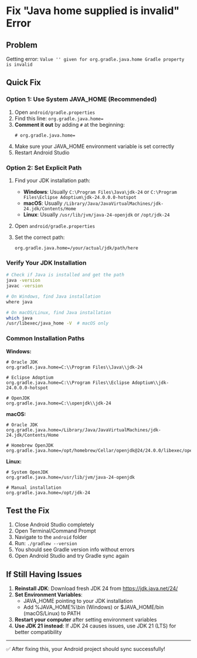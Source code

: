 # Fix "Java home supplied is invalid" Error

## Problem
Getting error: `Value '' given for org.gradle.java.home Gradle property is invalid`

## Quick Fix

### Option 1: Use System JAVA_HOME (Recommended)
1. Open `android/gradle.properties`
2. Find this line: `org.gradle.java.home=`
3. **Comment it out** by adding `#` at the beginning:
   ```properties
   # org.gradle.java.home=
   ```
4. Make sure your JAVA_HOME environment variable is set correctly
5. Restart Android Studio

### Option 2: Set Explicit Path
1. Find your JDK installation path:
   - **Windows**: Usually `C:\Program Files\Java\jdk-24` or `C:\Program Files\Eclipse Adoptium\jdk-24.0.0.0-hotspot`
   - **macOS**: Usually `/Library/Java/JavaVirtualMachines/jdk-24.jdk/Contents/Home`
   - **Linux**: Usually `/usr/lib/jvm/java-24-openjdk` or `/opt/jdk-24`

2. Open `android/gradle.properties`
3. Set the correct path:
   ```properties
   org.gradle.java.home=/your/actual/jdk/path/here
   ```

### Verify Your JDK Installation
```bash
# Check if Java is installed and get the path
java -version
javac -version

# On Windows, find Java installation
where java

# On macOS/Linux, find Java installation
which java
/usr/libexec/java_home -V  # macOS only
```

### Common Installation Paths

**Windows:**
```properties
# Oracle JDK
org.gradle.java.home=C:\\Program Files\\Java\\jdk-24

# Eclipse Adoptium
org.gradle.java.home=C:\\Program Files\\Eclipse Adoptium\\jdk-24.0.0.0-hotspot

# OpenJDK
org.gradle.java.home=C:\\openjdk\\jdk-24
```

**macOS:**
```properties
# Oracle JDK
org.gradle.java.home=/Library/Java/JavaVirtualMachines/jdk-24.jdk/Contents/Home

# Homebrew OpenJDK
org.gradle.java.home=/opt/homebrew/Cellar/openjdk@24/24.0.0/libexec/openjdk.jdk/Contents/Home
```

**Linux:**
```properties
# System OpenJDK
org.gradle.java.home=/usr/lib/jvm/java-24-openjdk

# Manual installation
org.gradle.java.home=/opt/jdk-24
```

## Test the Fix
1. Close Android Studio completely
2. Open Terminal/Command Prompt
3. Navigate to the `android` folder
4. Run: `./gradlew --version`
5. You should see Gradle version info without errors
6. Open Android Studio and try Gradle sync again

## If Still Having Issues
1. **Reinstall JDK**: Download fresh JDK 24 from https://jdk.java.net/24/
2. **Set Environment Variables**:
   - JAVA_HOME pointing to your JDK installation
   - Add %JAVA_HOME%\bin (Windows) or $JAVA_HOME/bin (macOS/Linux) to PATH
3. **Restart your computer** after setting environment variables
4. **Use JDK 21 instead**: If JDK 24 causes issues, use JDK 21 (LTS) for better compatibility

---

✅ After fixing this, your Android project should sync successfully!

